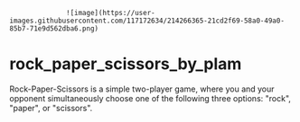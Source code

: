                   ![image](https://user-images.githubusercontent.com/117172634/214266365-21cd2f69-58a0-49a0-85b7-71e9d562dba6.png)


# rock_paper_scissors_by_plam
Rock-Paper-Scissors is a simple two-player game, where you and your opponent simultaneously choose one of the following three options: "rock", "paper", or "scissors".

